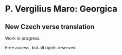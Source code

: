 # P. Vergilius Maro: Georgica
## New Czech verse translation

Work in progress.

Free access, but all rights reserved.
